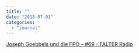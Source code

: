 ```yaml
---
title: ""
date: "2018-07-01"
categories: 
  - "journal"
---
```


[Joseph Goebbels und die FPÖ – #69 - FALTER Radio](https://www.falter.at/falter/radio/e92cfef579f54a688ea34ed46bf0efc9/joseph-goebbels-und-die-fpo-69)
